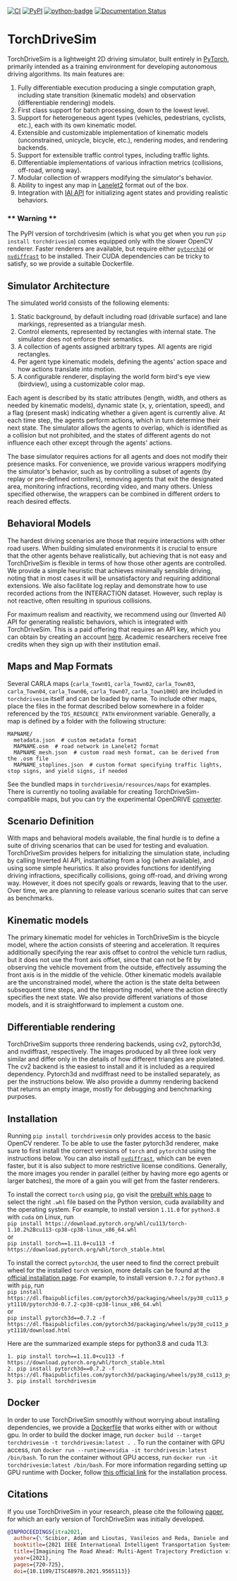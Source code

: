 [pypi-badge]: https://badge.fury.io/py/torchdrivesim.svg
[pypi-link]: https://pypi.org/project/torchdrivesim/  
[python-badge]: https://img.shields.io/pypi/pyversions/torchdrivesim.svg?color=%2334D058
[![CI](https://github.com/inverted-ai/torchdrivesim/actions/workflows/CI_cpu.yml/badge.svg?branch=master)](https://github.com/inverted-ai/torchdrivesim/actions/workflows/CI_cpu.yml)
[![PyPI][pypi-badge]][pypi-link]
[![python-badge]][pypi-link]
[![Documentation Status](https://readthedocs.org/projects/torchdrivesim/badge/?version=latest)](https://docs.torchdrivesim.org/en/latest/)

# TorchDriveSim
<!-- start Features-->
TorchDriveSim is a lightweight 2D driving simulator, built entirely in [PyTorch](https://pytorch.org/), primarily intended as a training
environment for developing autonomous driving algorithms. Its main features are:
1. Fully differentiable execution producing a single computation graph, including state transition (kinematic models) and observation (differentiable rendering) models.
2. First class support for batch processing, down to the lowest level.
3. Support for heterogeneous agent types (vehicles, pedestrians, cyclists, etc.), each with its own kinematic model.
4. Extensible and customizable implementation of kinematic models (unconstrained, unicycle, bicycle, etc.), rendering modes, and rendering backends.
5. Support for extensible traffic control types, including traffic lights.
6. Differentiable implementations of various infraction metrics (collisions, off-road, wrong way).
7. Modular collection of wrappers modifying the simulator's behavior.
8. Ability to ingest any map in [Lanelet2](https://github.com/fzi-forschungszentrum-informatik/Lanelet2) format out of the box.
9. Integration with [IAI API](https://docs.inverted.ai/en/latest/) for initializing agent states and providing realistic behaviors.
<!-- end Features-->
### ** Warning **
The PyPI version of torchdrivesim (which is what you get when you run `pip install torchdrivesim`) comes equipped
only with the slower OpenCV renderer. Faster renderers are available, but require either 
[`pytorch3d`](https://github.com/facebookresearch/pytorch3d/) or 
[`nvdiffrast`](https://nvlabs.github.io/nvdiffrast/)
to be installed. Their CUDA dependencies can be tricky to satisfy, so we provide a suitable Dockerfile.

<!-- start readme-->
## Simulator Architecture
The simulated world consists of the following elements:
1. Static background, by default including road (drivable surface) and lane markings, represented as a triangular mesh.
2. Control elements, represented by rectangles with internal state. The simulator does not enforce their semantics.
3. A collection of agents assigned arbitrary types. All agents are rigid rectangles.
4. Per agent type kinematic models, defining the agents' action space and how actions translate into motion.
5. A configurable renderer, displaying the world form bird's eye view (birdview), using a customizable color map.

Each agent is described by its static attributes (length, width, and others as needed by kinematic models),
dynamic state (x, y, orientation, speed), and a flag (present mask) indicating whether a given agent is currently alive.
At each time step, the agents perform actions, which in turn determine
their next state. The simulator allows the agents to overlap, which is identified as a collision but not prohibited,
and the states of different agents do not influence each other except through the agents' actions.

The base simulator requires actions for all agents and does not modify their presence masks. For convenience, we provide
various wrappers modifying the simulator's behavior, such as by controlling a subset of agents (by replay or pre-defined
ontrollers), removing agents that exit the designated area, monitoring infractions, recording video, and many others.
Unless specified otherwise, the wrappers can be combined in different orders to reach desired effects.

## Behavioral Models

The hardest driving scenarios are those that require interactions with other road users. When building simulated
environments it is crucial to ensure that the other agents behave realistically, but achieving that is not easy and
TorchDriveSim is flexible in terms of how those other agents are controlled. We provide a simple heuristic that achieves
minimally sensible driving, noting that in most cases it will be unsatisfactory and requiring additional extensions.
We also facilitate log replay and demonstrate how to use recorded actions from the INTERACTION dataset. However,
such replay is not reactive, often resulting in spurious collisions.

For maximum realism and reactivity, we recommend using our (Inverted AI) API for generating realistic behaviors,
which is integrated with TorchDriveSim. This is a paid offering that requires an API key, which you can obtain by
creating an account [here](https://www.inverted.ai/portal/login). Academic researchers receive free credits when
they sign up with their institution email.

## Maps and Map Formats

Several CARLA maps (`carla_Town01`, `carla_Town02`, `carla_Town03`, `carla_Town04`, `carla_Town06`, `carla_Town07`, `carla_Town10HD`)
are included in `torchdrivesim` itself and can be loaded
by name. To include other maps, place the files in the format described below somewhere in a folder referenced by the
`TDS_RESOURCE_PATH` environment variable. Generally, a map is defined by a folder with the following structure:
```
MAPNAME/
  metadata.json  # custom metadata format
  MAPNAME.osm  # road network in Lanelet2 format
  MAPNAME_mesh.json  # custom road mesh format, can be derived from the .osm file
  MAPNAME_stoplines.json  # custom format specifying traffic lights, stop signs, and yield signs, if needed
```

See the bundled maps in `torchdrivesim/resources/maps` for examples. There is currently no tooling available
for creating TorchDriveSim-compatible maps, but you can try the experimental OpenDRIVE
[converter](https://github.com/inverted-ai/map-converter).

## Scenario Definition

With maps and behavioral models available, the final hurdle is to define a suite of driving scenarios that can be
used for testing and evaluation. TorchDriveSim provides helpers for initializing the simulation state, including
by calling Inverted AI API, instantiating from a log (when available), and using some simple heuristics. It also
provides functions for identifying driving infractions, specifically collisions, going off-road, and driving wrong way.
However, it does not specify goals or rewards, leaving that to the user. Over time, we are planning to release
various scenario suites that can serve as benchmarks.

## Kinematic models

The primary kinematic model for vehicles in TorchDriveSim is the bicycle model, where the action consists of steering
and acceleration. It requires additionally specifying the rear axis offset to control the vehicle turn radius, but
it does not use the front axis offset, since that can not be fit by observing the vehicle movement from the outside,
effectively assuming the front axis is in the middle of the vehicle. Other kinematic models available are the
unconstrained model, where the action is the state delta between subsequent time steps, and the teleporting model,
where the action directly specifies the next state. We also provide different variations of those models, and it is
straightforward to implement a custom one.

## Differentiable rendering

TorchDriveSim supports three rendering backends, using cv2, pytorch3d, and nvdiffrast, respectively. The images produced
by all three look very similar and differ only in the details of how different triangles are pixelated.
The cv2 backend is the easiest to install and it is included as a required dependency. Pytorch3d and nvdiffrast
need to be installed separately, as per the instructions below. We also provide a dummy rendering backend that
returns an empty image, mostly for debugging and benchmarking purposes.

## Installation

Running `pip install torchdrivesim` only provides access to the basic OpenCV renderer. To be able to use the faster
pytorch3d renderer, make sure to first install the correct versions of `torch` and `pytorch3d` using the instructions
below. You can also install [`nvdiffrast`](https://nvlabs.github.io/nvdiffrast/#installation), which can be even faster,
but it is also subject to more restrictive license conditions.
Generally, the more images you render in parallel (either by having more ego agents or larger batches), the more
of a gain you will get from the faster renderers.

To install the correct `torch` using `pip`, go visit the
[prebuilt whls page](https://download.pytorch.org/whl/torch_stable.html) to select the right `.whl` file based on the
Python version, cuda availability and the operating system. For example, to install version `1.11.0` for `python3.8`
with `cuda` on Linux, run  
 `pip install https://download.pytorch.org/whl/cu113/torch-1.10.2%2Bcu113-cp38-cp38-linux_x86_64.whl`  
or  
`pip install torch==1.11.0+cu113 -f https://download.pytorch.org/whl/torch_stable.html`  

To install the correct `pytorch3d`, the user need to find the correct prebuilt wheel for the installed `torch` version,
more details can be found at the
[official installation page](https://github.com/facebookresearch/pytorch3d/blob/main/INSTALL.md). For example, to 
install version `0.7.2` for `python3.8` with `pip`, run  
`pip install https://dl.fbaipublicfiles.com/pytorch3d/packaging/wheels/py38_cu113_pyt1110/pytorch3d-0.7.2-cp38-cp38-linux_x86_64.whl`  
or  
`pip install pytorch3d==0.7.2 -f https://dl.fbaipublicfiles.com/pytorch3d/packaging/wheels/py38_cu113_pyt1110/download.html`  

Here are the summarized example steps for python3.8 and cuda 11.3:
```bazaar
1. pip install torch==1.11.0+cu113 -f https://download.pytorch.org/whl/torch_stable.html
2. pip install pytorch3d==0.7.2 -f https://dl.fbaipublicfiles.com/pytorch3d/packaging/wheels/py38_cu113_pyt1110/download.html
3. pip install torchdrivesim
```
## Docker

In order to use TorchDriveSim smoothly without worrying about installing dependencies, we provide a 
[Dockerfile](Dockerfile) that works either with or without gpu. In order to build the docker image,
run `docker build --target torchdrivesim -t torchdrivesim:latest . `. To run the container with GPU access,
run `docker run --runtime=nvidia -it torchdrivesim:latest /bin/bash`. To run the container without GPU access,
run `docker run -it torchdrivesim:latest /bin/bash`. For more information regarding setting up GPU runtime with Docker,
follow [this official link](https://docs.nvidia.com/datacenter/cloud-native/container-toolkit/install-guide.html)
for the installation process.

## Citations

If you use TorchDriveSim in your research, please cite the following [paper](https://arxiv.org/abs/2104.11212),
for which an early version of TorchDriveSim  was initially developed.

```bibtex
@INPROCEEDINGS{itra2021,
  author={\'Scibior, Adam and Lioutas, Vasileios and Reda, Daniele and Bateni, Peyman and Wood, Frank},
  booktitle={2021 IEEE International Intelligent Transportation Systems Conference (ITSC)}, 
  title={Imagining The Road Ahead: Multi-Agent Trajectory Prediction via Differentiable Simulation}, 
  year={2021},
  pages={720-725},
  doi={10.1109/ITSC48978.2021.9565113}}
```
<!-- end readme-->
